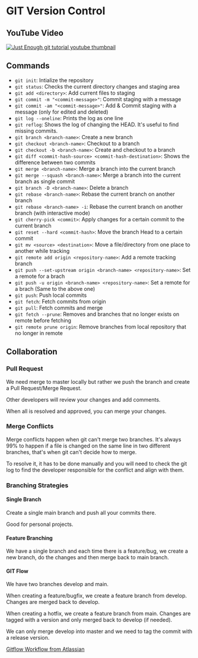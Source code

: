 # GIT Version Control

## YouTube Video

[![Just Enough git tutorial youtube thumbnail](http://img.youtube.com/vi/EewCwhugJto/0.jpg)](http://www.youtube.com/watch?v=EewCwhugJto "Git for Professionals from 3 Tech Companies: (CLI+Github+Branching) | Just Enough Series")

## Commands

- `git init`: Intialize the repository
- `git status`: Checks the current directory changes and staging area
- `git add <directory>`: Add current files to staging
- `git commit -m "<commit-message>"`: Commit staging with a message
- `git commit -am "<commit-message>"`: Add & Commit staging with a message (only for edited and deleted)
- `git log --oneline`: Prints the log as one line
- `git reflog`: Shows the log of changing the HEAD. It's useful to find missing commits.
- `git branch <branch-name>`: Create a new branch
- `git checkout <branch-name>`: Checkout to a branch
- `git checkout -b <branch-name>`: Create and checkout to a branch
- `git diff <commit-hash-source> <commit-hash-destination>`: Shows the difference between two commits
- `git merge <branch-name>`: Merge a branch into the current branch
- `git merge --squash <branch-name>`: Merge a branch into the current branch as single commit
- `git branch -D <branch-name>`: Delete a branch
- `git rebase <branch-name>`: Rebase the current branch on another branch
- `git rebase <branch-name> -i`: Rebase the current branch on another branch (with interactive mode)
- `git cherry-pick <commit>`: Apply changes for a certain commit to the current branch
- `git reset --hard <commit-hash>`: Move the branch Head to a certain commit
- `git mv <source> <destination>`: Move a file/directory from one place to another while tracking
- `git remote add origin <repository-name>`: Add a remote tracking branch
- `git push --set-upstream origin <branch-name> <repository-name>`: Set a remote for a brach
- `git push -u origin <branch-name> <repository-name>`: Set a remote for a brach (Same to the above one)
- `git push`: Push local commits
- `git fetch`: Fetch commits from origin
- `git pull`: Fetch commits and merge
- `git fetch --prune`: Removes and branches that no longer exists on remote before fetching
- `git remote prune origin`: Remove branches from local repository that no longer in remote

## Collaboration

### Pull Request

We need merge to master locally but rather we push the branch and create a Pull Request/Merge Request.

Other developers will review your changes and add comments.

When all is resolved and approved, you can merge your changes.

### Merge Conflicts

Merge conflicts happen when git can't merge two branches. It's always 99% to happen if a file is changed on the same line in two different branches, that's when git can't decide how to merge.

To resolve it, it has to be done manually and you will need to check the git log to find the developer responsible for the conflict and align with them.

### Branching Strategies

#### Single Branch

Create a single main branch and push all your commits there.

Good for personal projects.

#### Feature Branching

We have a single branch and each time there is a feature/bug, we create a new branch, do the changes and then merge back to main branch.

#### GIT Flow

We have two branches develop and main.

When creating a feature/bugfix, we create a feature branch from develop. Changes are merged back to develop.

When creating a hotfix, we create a feature branch from main. Changes are tagged with a version and only merged back to develop (if needed).

We can only merge develop into master and we need to tag the commit with a release version.

[Gitflow Workflow from Atlassian](https://www.atlassian.com/git/tutorials/comparing-workflows/gitflow-workflow)
